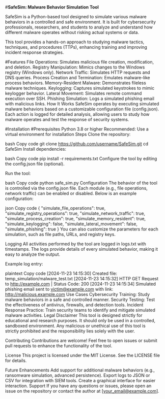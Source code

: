 #**SafeSim: Malware Behavior Simulation Tool**

SafeSim is a Python-based tool designed to simulate various malware behaviors in a controlled and safe environment. It is built for cybersecurity professionals, researchers, and students to analyze and understand how different malware operates without risking actual systems or data.

This tool provides a hands-on approach to studying malware tactics, techniques, and procedures (TTPs), enhancing training and improving incident response strategies.

#Features
File Operations: Simulates malicious file creation, modification, and deletion.
Registry Manipulation: Mimics changes to the Windows registry (Windows only).
Network Traffic: Simulates HTTP requests and DNS queries.
Process Creation and Termination: Emulates malware-like process behaviors.
Memory-Resident Malware: Demonstrates fileless malware techniques.
Keylogging: Captures simulated keystrokes to mimic keylogger behavior.
Lateral Movement: Simulates remote command execution over SSH.
Phishing Simulation: Logs a simulated phishing email with malicious links.
How It Works
SafeSim operates by executing simulated malware behaviors based on a customizable configuration file (config.json). Each action is logged for detailed analysis, allowing users to study how malware operates and test the response of security systems.

#Installation
#Prerequisites
Python 3.8 or higher
Recommended: Use a virtual environment for installation
Steps
Clone the repository:

bash
Copy code
git clone https://github.com/username/SafeSim.git
cd SafeSim
Install dependencies:

bash
Copy code
pip install -r requirements.txt
Configure the tool by editing the config.json file (optional).

Run the tool:

bash
Copy code
python safe_sim.py
Configuration
The behavior of the tool is controlled via the config.json file. Each module (e.g., file operations, network traffic) can be enabled or disabled. Below is an example configuration:

json
Copy code
{
  "simulate_file_operations": true,
  "simulate_registry_operations": true,
  "simulate_network_traffic": true,
  "simulate_process_creation": true,
  "simulate_memory_resident": true,
  "simulate_keylogging": false,
  "simulate_lateral_movement": false,
  "simulate_phishing": true
}
You can also customize the parameters for each simulation, such as file paths, URLs, and registry keys.

Logging
All activities performed by the tool are logged in logs.txt with timestamps. The logs provide details of every simulated behavior, making it easy to analyze the output.

Example log entry:

plaintext
Copy code
[2024-11-23 14:15:30] Created file: temp_simulation/malware_test.txt
[2024-11-23 14:15:32] HTTP GET Request to http://example.com | Status Code: 200
[2024-11-23 14:15:34] Simulated phishing email sent to victim@example.com with link: http://malicious.example.com
Use Cases
Cybersecurity Training:
Study malware behaviors in a safe and controlled manner.
Security Testing:
Test the effectiveness of antivirus, firewalls, and detection tools.
Incident Response Practice:
Train security teams to identify and mitigate simulated malware activities.
Legal Disclaimer
This tool is designed strictly for educational and research purposes. It should only be used in a controlled, sandboxed environment. Any malicious or unethical use of this tool is strictly prohibited and the responsibility lies solely with the user.

Contributing
Contributions are welcome! Feel free to open issues or submit pull requests to enhance the functionality of the tool.

License
This project is licensed under the MIT License. See the LICENSE file for details.

Future Enhancements
Add support for additional malware behaviors (e.g., ransomware simulation, advanced persistence).
Export logs to JSON or CSV for integration with SIEM tools.
Create a graphical interface for easier interaction.
Support
If you have any questions or issues, please open an issue on the repository or contact the author at [your_email@example.com].
